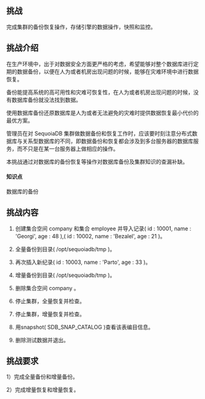 ## 挑战 

完成集群的备份恢复操作，存储引擎的数据操作，快照和监控。

## 挑战介绍

在生产环境中，出于对数据安全方面更严格的考虑，希望能够对整个数据库进行定期的数据备份，以便在人为或者机房出现问题的时候，能够在灾难环境中进行数据恢复。

备份能提高系统的高可用性和灾难可恢复性，在人为或者机房出现问题的时候，没有数据库备份就没法找到数据。

使用数据库备份还原数据库是人为或者无法避免的灾难时提供数据恢复最小代价的最优方案。

管理员在对 SequoiaDB 集群做数据备份和恢复工作时，应该要时刻注意分布式数据库与关系型数据库的不同，即数据备份和恢复都会涉及到多台服务器的数据库服务，而不只是在某一台服务器上做相应的操作。

本挑战通过对数据库的备份恢复等操作对数据库备份及集群知识的查漏补缺。

#### 知识点

数据库的备份

## 挑战内容

1) 创建集合空间 company 和集合 employee 并导入记录( id : 10001, name : 'Georgi', age : 48 ),( id : 10002, name : 'Bezalel', age : 21 )。

2) 全量备份到目录( /opt/sequoiadb/tmp )。

3) 再次插入新纪录( id : 10003, name : 'Parto', age : 33 )。

4) 增量备份到目录( /opt/sequoiadb/tmp )。

5) 删除集合空间 company 。

6) 停止集群，全量恢复并检查。

7) 停止集群，增量恢复并检查。

8) 用snapshot( SDB_SNAP_CATALOG )查看该表编目信息。

9) 删除测试数据并退出。


## 挑战要求

1）完成全量备份和增量备份。

2）完成增量恢复和增量恢复。
